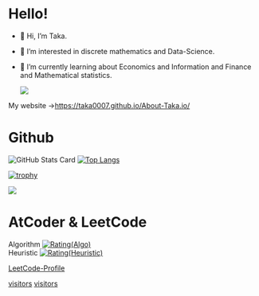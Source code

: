 # Hello!
- 👋 Hi, I’m Taka.
- 👀 I’m interested in discrete mathematics and Data-Science.
- 🌱 I’m currently learning about Economics and Information and Finance and Mathematical statistics.<br>

  <a href="https://github.com/Taka0007">
    <img src="https://komarev.com/ghpvc/?username=Taka0007&color=ff69b4&style=flat)" />
  </a>
My website
→https://taka0007.github.io/About-Taka.io/


# Github
![GitHub Stats Card](https://github-readme-stats.vercel.app/api?username=Taka0007&show_icons=true&count_private=true&theme=vue)
[![Top Langs](https://github-readme-stats.vercel.app/api/top-langs/?username=Taka0007&layout=compact)](https://github.com/anuraghazra/github-readme-stats)

[![trophy](https://github-profile-trophy.vercel.app/?username=Taka0007&theme=onedark&title=Commit,Repositories)](https://github.com/ryo-ma/github-profile-trophy)

![](https://github-profile-summary-cards.vercel.app/api/cards/profile-details?username=Taka0007&theme=vue)


# AtCoder & LeetCode
Algorithm
[![Rating(Algo)](https://img.shields.io/endpoint?url=https%3A%2F%2Fatcoder-badges.now.sh%2Fapi%2Fatcoder%2Fjson%2FTaka007)](https://atcoder.jp/users/Taka007)
<br>
Heuristic
[![Rating(Heuristic)](https://badgen.org/img/atcoder/Taka007/rating/heuristic?style=plastic)](https://atcoder.jp/users/Taka007?contestType=heuristic)

[LeetCode-Profile](https://leetcode.com/Taka007/)

<!-- 
# Qiita
[![My Qiita contributions](https://qiita-badge.apiapi.app/s/Taka-007/contributions.svg)](http://qiita.com/Taka-007)
[![My Qiita posts](https://qiita-badge.apiapi.app/s/Taka-007/posts.svg)](http://qiita.com/Taka-007)

-->
[visitors](![Visitors](https://visitor-badge.glitch.me/badge?page_id=Taka0007&left_color=gray&right_color=green))
[visitors](https://visitor-badge.glitch.me/badge?page_id=Taka0007&left_color=green&right_color=red)

